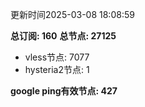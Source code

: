 更新时间2025-03-08 18:08:59

**总订阅: 160**
**总节点: 27125**
- vless节点: 7077
- hysteria2节点: 1

**google ping有效节点: 427**
